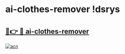 # ai-clothes-remover !dsrys

# <h2><a href="https://c7qeqi.esa.edu.pl?title=ai-clothes-remover&ref=dsrys">🔗👉 🔴 ai-clothes-remover</a></h2>

[![acn](https://github.com/user-attachments/assets/0f9c940e-d8b0-45ae-aac7-cd30a18b3e1c)](https://c7qeqi.esa.edu.pl?title=ai-clothes-remover&ref=dsrys)

